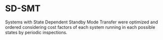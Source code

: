 # SD-SMT
Systems with State Dependent Standby Mode Transfer were optimized and ordered considering cost factors of each system running in each possible states by periodic inspections.
